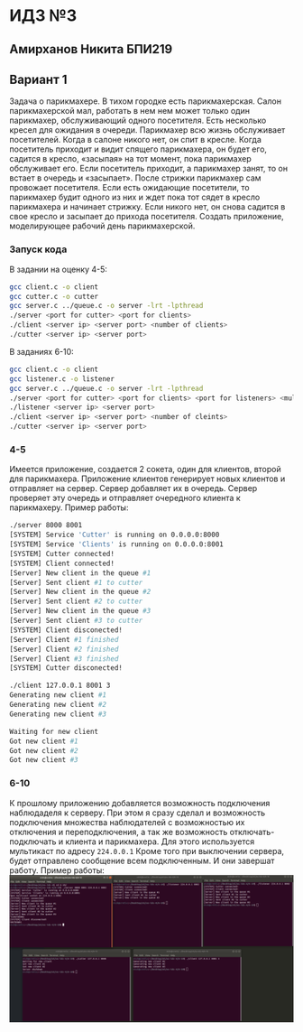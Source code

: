 # ИДЗ №3
## Амирханов Никита БПИ219
## Вариант 1
Задача о парикмахере. В тихом городке есть парикмахерская. Салон парикмахерской мал, работать в нем нем может только один парикмахер, обслуживающий одного посетителя. Есть несколько кресел для ожидания в очереди. Парикмахер всю жизнь обслуживает посетителей. Когда в салоне никого нет, он спит в кресле. Когда посетитель приходит и видит спящего парикмахера, он будет его, садится в кресло, «засыпая» на тот момент, пока парикмахер обслуживает его. Если посетитель приходит, а парикмахер занят, то он встает в очередь и «засыпает». После стрижки парикмахер сам провожает посетителя. Если есть ожидающие посетители, то парикмахер будит одного из них и ждет пока тот сядет в кресло парикмахера и начинает стрижку. Если никого нет, он снова садится в свое кресло и засыпает до прихода посетителя. Создать приложение, моделирующее рабочий день парикмахерской.

### Запуск кода
В задании на оценку 4-5:
```sh
gcc client.c -o client
gcc cutter.c -o cutter
gcc server.c ../queue.c -o server -lrt -lpthread
./server <port for cutter> <port for clients>
./client <server ip> <server port> <number of clients>
./cutter <server ip> <server port>
```
В заданиях 6-10:
```sh
gcc client.c -o client
gcc listener.c -o listener
gcc server.c ../queue.c -o server -lrt -lpthread
./server <port for cutter> <port for clients> <port for listeners> <multicast addr> <multicast port>
./listener <server ip> <server port>
./client <server ip> <server port> <number of cleints>
./cutter <server ip> <server port>
```


### 4-5
Имеется приложение, создается 2 сокета, один для клиентов, второй для парикмахера. Приложение клиентов генерирует новых клиентов и отправляет на сервер. Сервер добавляет их в очередь. Сервер проверяет эту очередь и отправляет очередного клиента к парикмахеру.
Пример работы:
```sh
./server 8000 8001
[SYSTEM] Service 'Cutter' is running on 0.0.0.0:8000
[SYSTEM] Service 'Clients' is running on 0.0.0.0:8001
[SYSTEM] Cutter connected!
[SYSTEM] Client connected!
[Server] New client in the queue #1
[Server] Sent client #1 to cutter
[Server] New client in the queue #2
[Server] Sent client #2 to cutter
[Server] New client in the queue #3
[Server] Sent client #3 to cutter
[SYSTEM] Client disconected!
[Server] Client #1 finished
[Server] Client #2 finished
[Server] Client #3 finished
[SYSTEM] Cutter disconected!

```
```sh
./client 127.0.0.1 8001 3
Generating new client #1
Generating new client #2
Generating new client #3

```
```sh
Waiting for new client
Got new client #1
Got new client #2
Got new client #3

```
### 6-10
К прошлому приложению добавляется возможность подключения наблюдаделя к серверу. При этом я сразу сделал и возможность подключения множества наблюдателей с возможностью их отключения и переподключения, а так же возможность отключать-подключать и клиента и парикмахера. Для этого используется мультикаст по адресу `224.0.0.1` Кроме того при выключении сервера, будет отправлено сообщение всем подключенным. И они завершат работу. 
Пример работы:
![example](./example.png)
